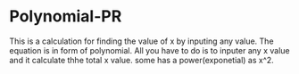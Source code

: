 # Polynomial-PR
This is a calculation for finding the value of x by inputing any value.
The equation is in form of polynomial. 
All you have to do is to inputer any x value and it calculate thhe total x value.
some has a power(exponetial) as x^2.
